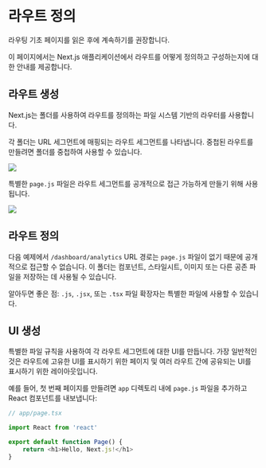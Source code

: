 # 라우트 정의

라우팅 기초 페이지를 읽은 후에 계속하기를 권장합니다.

이 페이지에서는 Next.js 애플리케이션에서 라우트를 어떻게 정의하고 구성하는지에 대한 안내를 제공합니다.

## 라우트 생성

Next.js는 폴더를 사용하여 라우트를 정의하는 파일 시스템 기반의 라우터를 사용합니다.

각 폴더는 URL 세그먼트에 매핑되는 라우트 세그먼트를 나타냅니다. 중첩된 라우트를 만들려면 폴더를 중첩하여 사용할 수 있습니다.

<img src="https://nextjs.org/_next/image?url=%2Fdocs%2Fdark%2Froute-segments-to-path-segments.png&w=1920&q=75&dpl=dpl_2Fk7c6hPMRGKhuGAJpzyR9iK5xMx">

특별한 `page.js` 파일은 라우트 세그먼트를 공개적으로 접근 가능하게 만들기 위해 사용됩니다.

<img src="https://nextjs.org/_next/image?url=%2Fdocs%2Fdark%2Fdefining-routes.png&w=1920&q=75&dpl=dpl_2Fk7c6hPMRGKhuGAJpzyR9iK5xMx">

## 라우트 정의

다음 예제에서 `/dashboard/analytics` URL 경로는 `page.js` 파일이 없기 때문에 공개적으로 접근할 수 없습니다. 이 폴더는 컴포넌트, 스타일시트, 이미지 또는 다른 공존 파일을 저장하는 데 사용될 수 있습니다.

알아두면 좋은 점: `.js`, `.jsx`, 또는 `.tsx` 파일 확장자는 특별한 파일에 사용할 수 있습니다.

## UI 생성

특별한 파일 규칙을 사용하여 각 라우트 세그먼트에 대한 UI를 만듭니다. 가장 일반적인 것은 라우트에 고유한 UI를 표시하기 위한 페이지 및 여러 라우트 간에 공유되는 UI를 표시하기 위한 레이아웃입니다.

예를 들어, 첫 번째 페이지를 만들려면 `app` 디렉토리 내에 `page.js` 파일을 추가하고 React 컴포넌트를 내보냅니다:

```javascript
// app/page.tsx

import React from 'react'

export default function Page() {
    return <h1>Hello, Next.js!</h1>
}
```

